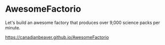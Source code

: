 # AwesomeFactorio

Let's build an awesome factory that produces over 9,000 science packs per minute.

https://canadianbeaver.github.io/AwesomeFactorio
